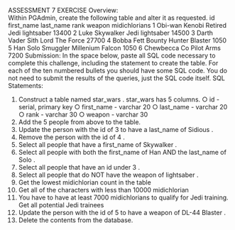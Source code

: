 ASSESSMENT 7 EXERCISE
Overview:   
Within PGAdmin, create the following table and alter it as requested.
id first_name last_name rank weapon midichlorians
1 Obi-wan Kenobi Retired Jedi lightsaber 13400
2 Luke Skywalker Jedi lightsaber 14500
3 Darth Vader Sith Lord The Force 27700
4 Bobba Fett Bounty
Hunter
Blaster 1050
5 Han Solo Smuggler Millenium
Falcon
1050
6 Chewbecca Co Pilot Arms 7200
Submission:
In the space below, paste all SQL code necessary to complete this challenge, including the
statement to create the table. For each of the ten numbered bullets you should have some
SQL code. You do not need to submit the results of the queries, just the SQL code itself.
SQL Statements:
1. Construct a table named star_wars . star_wars has 5 columns.
○ id - serial, primary key
○ first_name - varchar 20
○ last_name - varchar 20
○ rank - varchar 30
○ weapon - varchar 30
2. Add the 5 people from above to the table.
3. Update the person with the id of 3 to have a last_name of Sidious .
4. Remove the person with the id of 4 .
5. Select all people that have a first_name of Skywalker .
6. Select all people with both the first_name of Han AND the last_name of Solo .
7. Select all people that have an id under 3 .
8. Select all people that do NOT have the weapon of lightsaber .
9. Get the lowest midichlorian count in the table
10. Get all of the characters with less than 10000 midichlorian
11. You have to have at least 7000 midichlorians to qualify for Jedi training. Get all potential
Jedi trainees
12. Update the person with the id of 5 to have a weapon of DL-44 Blaster .
13. Delete the contents from the database.